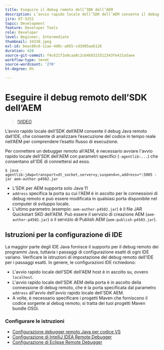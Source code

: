 ```yaml
---
title: Eseguire il debug remoto dell’SDK dell’AEM
description: L’avvio rapido locale dell’SDK dell’AEM consente il debug Java remoto dall’IDE, che consente di analizzare l’esecuzione del codice in tempo reale nell’AEM per comprendere l’esatto flusso di esecuzione.
jira: KT-5251
topic: Development
feature: Developer Tools
role: Developer
level: Beginner, Intermediate
thumbnail: 34338.jpeg
exl-id: beac60c6-11ae-4d0c-a055-cd3d05aeb126
duration: 428
source-git-commit: f4c621f3a9caa8c2c64b8323312343fe421a5aee
workflow-type: tm+mt
source-wordcount: '270'
ht-degree: 0%

---
```


# Eseguire il debug remoto dell’SDK dell’AEM

>[!VIDEO](https://video.tv.adobe.com/v/34338?quality=12&learn=on)

L’avvio rapido locale dell’SDK dell’AEM consente il debug Java remoto dall’IDE, che consente di analizzare l’esecuzione del codice in tempo reale nell’AEM per comprendere l’esatto flusso di esecuzione.

Per connettere un debugger remoto all&#39;AEM, è necessario avviare l&#39;avvio rapido locale dell&#39;SDK dell&#39;AEM con parametri specifici (`-agentlib:...`) che consentano all&#39;IDE di connettersi ad esso.

```
$ java -agentlib:jdwp=transport=dt_socket,server=y,suspend=n,address=*:5005 -jar aem-author-p4502.jar   
```

+ L’SDK per AEM supporta solo Java 11
+ `address` specifica la porta su cui l&#39;AEM è in ascolto per le connessioni di debug remoto e può essere modificata in qualsiasi porta disponibile nel computer di sviluppo locale.
+ L&#39;ultimo parametro (esempio: `aem-author-p4502.jar`) è il file JAR Quickstart SKD dell&#39;AEM. Può essere il servizio di creazione AEM (`aem-author-p4502.jar`) o il servizio di Publish AEM (`aem-publish-p4503.jar`).


## Istruzioni per la configurazione di IDE

La maggior parte degli IDE Java fornisce il supporto per il debug remoto dei programmi Java, tuttavia i passaggi di configurazione esatti di ogni IDE variano. Verificare le istruzioni di impostazione del debug remoto dell&#39;IDE per i passaggi esatti. In genere, le configurazioni IDE richiedono:

+ L&#39;avvio rapido locale dell&#39;SDK dell&#39;AEM host è in ascolto su, ovvero `localhost`.
+ L&#39;avvio rapido locale dell&#39;SDK AEM della porta è in ascolto della connessione di debug remoto, che è la porta specificata dal parametro `address` all&#39;avvio dell&#39;avvio rapido locale dell&#39;SDK AEM.
+ A volte, è necessario specificare i progetti Maven che forniscono il codice sorgente al debug remoto; si tratta dei tuoi progetti Maven bundle OSGi.

### Configurare le istruzioni

+ [Configurazione debugger remoto Java per codice VS](https://code.visualstudio.com/docs/java/java-debugging)
+ [Configurazione di IntelliJ IDEA Remote Debugger](https://www.jetbrains.com/help/idea/tutorial-remote-debug.html)
+ [Configurazione di Eclipse Remote Debugger](https://javapapers.com/core-java/java-remote-debug-with-eclipse/)
